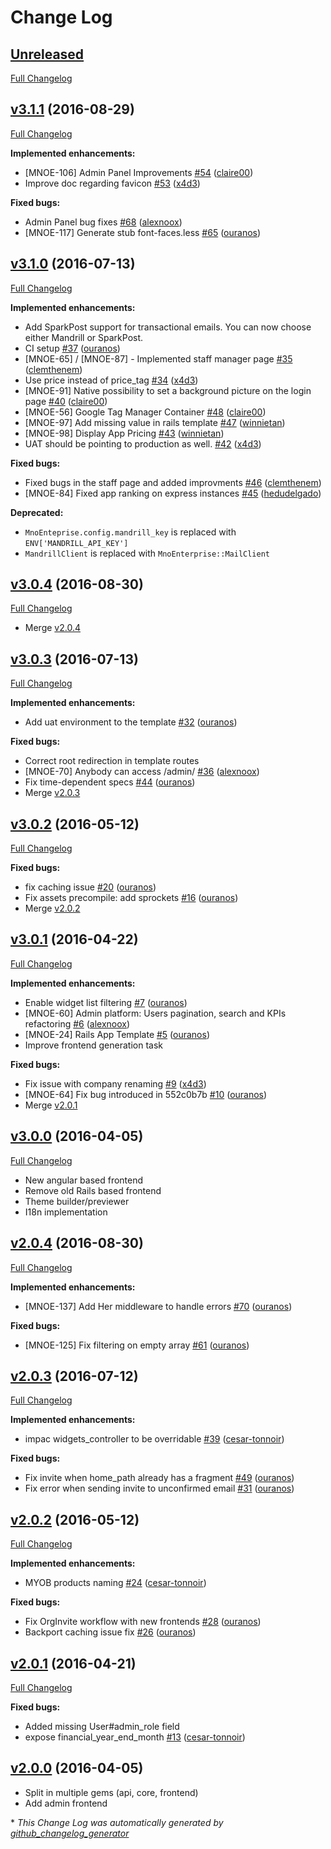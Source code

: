 # Change Log

## [Unreleased](https://github.com/maestrano/mno-enterprise/tree/master)

[Full Changelog](https://github.com/maestrano/mno-enterprise/compare/v3.1.1...HEAD)

## [v3.1.1](https://github.com/maestrano/mno-enterprise/tree/v3.1.1) (2016-08-29)
[Full Changelog](https://github.com/maestrano/mno-enterprise/compare/v3.1.0...v3.1.1)

**Implemented enhancements:**

- \[MNOE-106\] Admin Panel Improvements [\#54](https://github.com/maestrano/mno-enterprise/pull/54) ([claire00](https://github.com/claire00))
- Improve doc regarding favicon [\#53](https://github.com/maestrano/mno-enterprise/pull/53) ([x4d3](https://github.com/x4d3))

**Fixed bugs:**

- Admin Panel bug fixes [\#68](https://github.com/maestrano/mno-enterprise/pull/68) ([alexnoox](https://github.com/alexnoox))
- \[MNOE-117\] Generate stub font-faces.less [\#65](https://github.com/maestrano/mno-enterprise/pull/65) ([ouranos](https://github.com/ouranos))

## [v3.1.0](https://github.com/maestrano/mno-enterprise/tree/v3.1.0) (2016-07-13)

[Full Changelog](https://github.com/maestrano/mno-enterprise/compare/v3.0.2..v3.0.3)

**Implemented enhancements:**

- Add SparkPost support for transactional emails. You can now choose either Mandrill or SparkPost.
- CI setup [\#37](https://github.com/maestrano/mno-enterprise/pull/37) ([ouranos](https://github.com/ouranos))
- \[MNOE-65\] / \[MNOE-87\] - Implemented staff manager page [\#35](https://github.com/maestrano/mno-enterprise/pull/35) ([clemthenem](https://github.com/clemthenem))
- Use price instead of price\_tag [\#34](https://github.com/maestrano/mno-enterprise/pull/34) ([x4d3](https://github.com/x4d3))
- \[MNOE-91\] Native possibility to set a background picture on the login page  [\#40](https://github.com/maestrano/mno-enterprise/pull/40) ([claire00](https://github.com/claire00))
- \[MNOE-56\] Google Tag Manager Container [\#48](https://github.com/maestrano/mno-enterprise/pull/48) ([claire00](https://github.com/claire00))
- \[MNOE-97\] Add missing value in rails template [\#47](https://github.com/maestrano/mno-enterprise/pull/47) ([winnietan](https://github.com/winnietan))
- \[MNOE-98\] Display App Pricing [\#43](https://github.com/maestrano/mno-enterprise/pull/43) ([winnietan](https://github.com/winnietan))
- UAT should be pointing to production as well. [\#42](https://github.com/maestrano/mno-enterprise/pull/42) ([x4d3](https://github.com/x4d3))

**Fixed bugs:**

- Fixed bugs in the staff page and added improvments [\#46](https://github.com/maestrano/mno-enterprise/pull/46) ([clemthenem](https://github.com/clemthenem))
- [MNOE-84] Fixed app ranking on express instances [\#45](https://github.com/maestrano/mno-enterprise/pull/45) ([hedudelgado](https://github.com/hedudelgado))

**Deprecated:**

- `MnoEnteprise.config.mandrill_key` is replaced with `ENV['MANDRILL_API_KEY']`
- `MandrillClient` is replaced with `MnoEnterprise::MailClient`

## [v3.0.4](https://github.com/maestrano/mno-enterprise/tree/v3.0.4) (2016-08-30)
[Full Changelog](https://github.com/maestrano/mno-enterprise/compare/v3.0.3...v3.0.4)

- Merge [v2.0.4](#v2.0.4)

## [v3.0.3](https://github.com/maestrano/mno-enterprise/tree/v3.0.3) (2016-07-13)

[Full Changelog](https://github.com/maestrano/mno-enterprise/compare/v3.0.2...v3.0.3)

**Implemented enhancements:**

- Add uat environment to the template [\#32](https://github.com/maestrano/mno-enterprise/pull/32) ([ouranos](https://github.com/ouranos))

**Fixed bugs:**

- Correct root redirection in template routes
- \[MNOE-70\] Anybody can access /admin/ [\#36](https://github.com/maestrano/mno-enterprise/pull/36) ([alexnoox](https://github.com/alexnoox))
- Fix time-dependent specs [\#44](https://github.com/maestrano/mno-enterprise/pull/44) ([ouranos](https://github.com/ouranos))
- Merge [v2.0.3](#v2.0.3)

## [v3.0.2](https://github.com/maestrano/mno-enterprise/tree/v3.0.2) (2016-05-12)

[Full Changelog](https://github.com/maestrano/mno-enterprise/compare/v3.0.1...v3.0.2)

**Fixed bugs:**

- fix caching issue [\#20](https://github.com/maestrano/mno-enterprise/pull/20) ([ouranos](https://github.com/ouranos))
- Fix assets precompile: add sprockets [\#16](https://github.com/maestrano/mno-enterprise/pull/16) ([ouranos](https://github.com/ouranos))
- Merge [v2.0.2](#v2.0.2)

## [v3.0.1](https://github.com/maestrano/mno-enterprise/tree/v3.0.1) (2016-04-22)
[Full Changelog](https://github.com/maestrano/mno-enterprise/compare/v3.0.0...v3.0.1)

**Implemented enhancements:**
- Enable widget list filtering [\#7](https://github.com/maestrano/mno-enterprise/pull/7) ([ouranos](https://github.com/ouranos))
- \[MNOE-60\] Admin platform: Users pagination, search and KPIs refactoring [\#6](https://github.com/maestrano/mno-enterprise/pull/6) ([alexnoox](https://github.com/alexnoox))
- \[MNOE-24\] Rails App Template [\#5](https://github.com/maestrano/mno-enterprise/pull/5) ([ouranos](https://github.com/ouranos))
- Improve frontend generation task

**Fixed bugs:**
- Fix issue with company renaming [\#9](https://github.com/maestrano/mno-enterprise/pull/9) ([x4d3](https://github.com/x4d3))
- \[MNOE-64\] Fix bug introduced in 552c0b7b [\#10](https://github.com/maestrano/mno-enterprise/pull/10) ([ouranos](https://github.com/ouranos))
- Merge [v2.0.1](#v2.0.1)

## [v3.0.0](https://github.com/maestrano/mno-enterprise/tree/v3.0.0) (2016-04-05)
[Full Changelog](https://github.com/maestrano/mno-enterprise/compare/v2.0.0...v3.0.0)
- New angular based frontend
- Remove old Rails based frontend
- Theme builder/previewer
- I18n implementation

## [v2.0.4](https://github.com/maestrano/mno-enterprise/tree/v2.0.4) (2016-08-30)
[Full Changelog](https://github.com/maestrano/mno-enterprise/compare/v2.0.3...v2.0.4)

**Implemented enhancements:**

- \[MNOE-137\] Add Her middleware to handle errors [\#70](https://github.com/maestrano/mno-enterprise/pull/70) ([ouranos](https://github.com/ouranos))

**Fixed bugs:**

- \[MNOE-125\] Fix filtering on empty array [\#61](https://github.com/maestrano/mno-enterprise/pull/61) ([ouranos](https://github.com/ouranos))

## [v2.0.3](https://github.com/maestrano/mno-enterprise/tree/v2.0.3) (2016-07-12)
[Full Changelog](https://github.com/maestrano/mno-enterprise/compare/v2.0.2...v2.0.3)

**Implemented enhancements:**

- impac widgets\_controller to be overridable [\#39](https://github.com/maestrano/mno-enterprise/pull/39) ([cesar-tonnoir](https://github.com/cesar-tonnoir))

**Fixed bugs:**

- Fix invite when home\_path already has a fragment [\#49](https://github.com/maestrano/mno-enterprise/pull/49) ([ouranos](https://github.com/ouranos))
- Fix error when sending invite to unconfirmed email [\#31](https://github.com/maestrano/mno-enterprise/pull/31) ([ouranos](https://github.com/ouranos))

## [v2.0.2](https://github.com/maestrano/mno-enterprise/tree/v2.0.2) (2016-05-12)
[Full Changelog](https://github.com/maestrano/mno-enterprise/compare/v2.0.1...v2.0.2)

**Implemented enhancements:**
- MYOB products naming [\#24](https://github.com/maestrano/mno-enterprise/pull/24) ([cesar-tonnoir](https://github.com/cesar-tonnoir))

**Fixed bugs:**
- Fix OrgInvite workflow with new frontends [\#28](https://github.com/maestrano/mno-enterprise/pull/28) ([ouranos](https://github.com/ouranos))
- Backport caching issue fix [\#26](https://github.com/maestrano/mno-enterprise/pull/26) ([ouranos](https://github.com/ouranos))

## [v2.0.1](https://github.com/maestrano/mno-enterprise/tree/v2.0.1) (2016-04-21)
[Full Changelog](https://github.com/maestrano/mno-enterprise/compare/v2.0.0...v2.0.1)

**Fixed bugs:**
- Added missing User#admin_role field
- expose financial\_year\_end\_month [\#13](https://github.com/maestrano/mno-enterprise/pull/13) ([cesar-tonnoir](https://github.com/cesar-tonnoir))

## [v2.0.0](https://github.com/maestrano/mno-enterprise/tree/v2.0.0) (2016-04-05)
- Split in multiple gems (api, core, frontend)
- Add admin frontend

\* *This Change Log was automatically generated by [github_changelog_generator](https://github.com/skywinder/Github-Changelog-Generator)*
